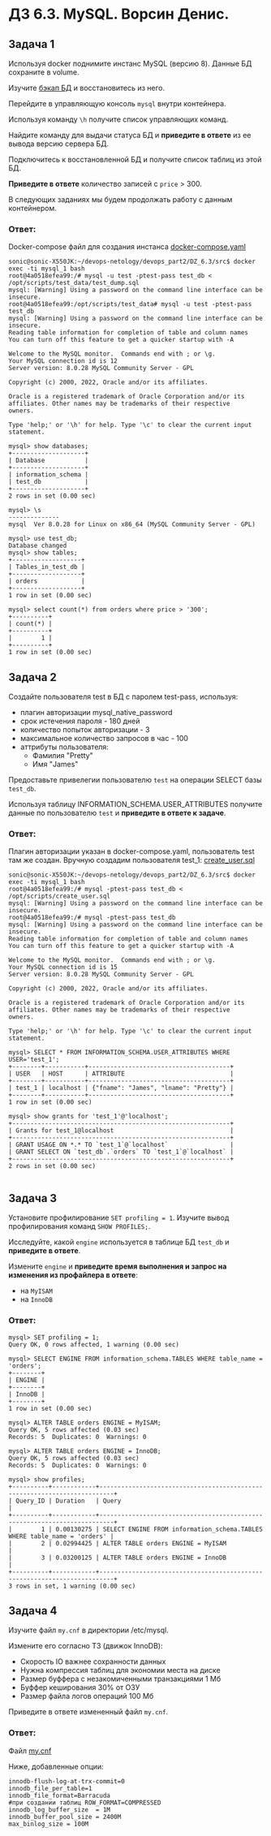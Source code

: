 # ДЗ 6.3. MySQL. Ворсин Денис.

## Задача 1

Используя docker поднимите инстанс MySQL (версию 8). Данные БД сохраните в volume.

Изучите [бэкап БД](https://github.com/netology-code/virt-homeworks/tree/master/06-db-03-mysql/test_data) и 
восстановитесь из него.

Перейдите в управляющую консоль `mysql` внутри контейнера.

Используя команду `\h` получите список управляющих команд.

Найдите команду для выдачи статуса БД и **приведите в ответе** из ее вывода версию сервера БД.

Подключитесь к восстановленной БД и получите список таблиц из этой БД.

**Приведите в ответе** количество записей с `price` > 300.

В следующих заданиях мы будем продолжать работу с данным контейнером.

### Ответ:

Docker-compose файл для создания инстанса [docker-compose.yaml](DZ_6.3/src/docker-compose.yaml)
```
sonic@sonic-X550JK:~/devops-netology/devops_part2/DZ_6.3/src$ docker exec -ti mysql_1 bash
root@4a0518efea99:/# mysql -u test -ptest-pass test_db < /opt/scripts/test_data/test_dump.sql
mysql: [Warning] Using a password on the command line interface can be insecure.
root@4a0518efea99:/opt/scripts/test_data# mysql -u test -ptest-pass test_db                                       
mysql: [Warning] Using a password on the command line interface can be insecure.
Reading table information for completion of table and column names
You can turn off this feature to get a quicker startup with -A

Welcome to the MySQL monitor.  Commands end with ; or \g.
Your MySQL connection id is 12
Server version: 8.0.28 MySQL Community Server - GPL

Copyright (c) 2000, 2022, Oracle and/or its affiliates.

Oracle is a registered trademark of Oracle Corporation and/or its
affiliates. Other names may be trademarks of their respective
owners.

Type 'help;' or '\h' for help. Type '\c' to clear the current input statement.

mysql> show databases;
+--------------------+
| Database           |
+--------------------+
| information_schema |
| test_db            |
+--------------------+
2 rows in set (0.00 sec)

mysql> \s
--------------
mysql  Ver 8.0.28 for Linux on x86_64 (MySQL Community Server - GPL)

mysql> use test_db;
Database changed
mysql> show tables;
+-------------------+
| Tables_in_test_db |
+-------------------+
| orders            |
+-------------------+
1 row in set (0.00 sec)

mysql> select count(*) from orders where price > '300';
+----------+
| count(*) |
+----------+
|        1 |
+----------+
1 row in set (0.00 sec)

```

## Задача 2

Создайте пользователя test в БД c паролем test-pass, используя:
- плагин авторизации mysql_native_password
- срок истечения пароля - 180 дней 
- количество попыток авторизации - 3 
- максимальное количество запросов в час - 100
- аттрибуты пользователя:
    - Фамилия "Pretty"
    - Имя "James"

Предоставьте привелегии пользователю `test` на операции SELECT базы `test_db`.
    
Используя таблицу INFORMATION_SCHEMA.USER_ATTRIBUTES получите данные по пользователю `test` и 
**приведите в ответе к задаче**.

### Ответ:

Плагин авторизации указан в docker-compose.yaml, пользователь test там же создан. 
Вручную создадим пользователя test_1: [create_user.sql](DZ_6.3/src/create_user.sql)
```
sonic@sonic-X550JK:~/devops-netology/devops_part2/DZ_6.3/src$ docker exec -ti mysql_1 bash
root@4a0518efea99:/# mysql -ptest-pass test_db < /opt/scripts/create_user.sql 
mysql: [Warning] Using a password on the command line interface can be insecure.
root@4a0518efea99:/# mysql -ptest-pass test_db                                
mysql: [Warning] Using a password on the command line interface can be insecure.
Reading table information for completion of table and column names
You can turn off this feature to get a quicker startup with -A

Welcome to the MySQL monitor.  Commands end with ; or \g.
Your MySQL connection id is 15
Server version: 8.0.28 MySQL Community Server - GPL

Copyright (c) 2000, 2022, Oracle and/or its affiliates.

Oracle is a registered trademark of Oracle Corporation and/or its
affiliates. Other names may be trademarks of their respective
owners.

Type 'help;' or '\h' for help. Type '\c' to clear the current input statement.

mysql> SELECT * FROM INFORMATION_SCHEMA.USER_ATTRIBUTES WHERE USER='test_1';
+--------+-----------+---------------------------------------+
| USER   | HOST      | ATTRIBUTE                             |
+--------+-----------+---------------------------------------+
| test_1 | localhost | {"fname": "James", "lname": "Pretty"} |
+--------+-----------+---------------------------------------+
1 row in set (0.00 sec)

mysql> show grants for 'test_1'@'localhost';
+------------------------------------------------------------+
| Grants for test_1@localhost                                |
+------------------------------------------------------------+
| GRANT USAGE ON *.* TO `test_1`@`localhost`                 |
| GRANT SELECT ON `test_db`.`orders` TO `test_1`@`localhost` |
+------------------------------------------------------------+
2 rows in set (0.00 sec)


```

## Задача 3

Установите профилирование `SET profiling = 1`.
Изучите вывод профилирования команд `SHOW PROFILES;`.

Исследуйте, какой `engine` используется в таблице БД `test_db` и **приведите в ответе**.

Измените `engine` и **приведите время выполнения и запрос на изменения из профайлера в ответе**:
- на `MyISAM`
- на `InnoDB`

### Ответ:

```
mysql> SET profiling = 1;
Query OK, 0 rows affected, 1 warning (0.00 sec)

mysql> SELECT ENGINE FROM information_schema.TABLES WHERE table_name = 'orders';
+--------+
| ENGINE |
+--------+
| InnoDB |
+--------+
1 row in set (0.00 sec)

mysql> ALTER TABLE orders ENGINE = MyISAM;
Query OK, 5 rows affected (0.03 sec)
Records: 5  Duplicates: 0  Warnings: 0

mysql> ALTER TABLE orders ENGINE = InnoDB;
Query OK, 5 rows affected (0.03 sec)
Records: 5  Duplicates: 0  Warnings: 0

mysql> show profiles;
+----------+------------+--------------------------------------------------------------------------+
| Query_ID | Duration   | Query                                                                    |
+----------+------------+--------------------------------------------------------------------------+
|        1 | 0.00130275 | SELECT ENGINE FROM information_schema.TABLES WHERE table_name = 'orders' |
|        2 | 0.02994425 | ALTER TABLE orders ENGINE = MyISAM                                       |
|        3 | 0.03200125 | ALTER TABLE orders ENGINE = InnoDB                                       |
+----------+------------+--------------------------------------------------------------------------+
3 rows in set, 1 warning (0.00 sec)

```

## Задача 4 

Изучите файл `my.cnf` в директории /etc/mysql.

Измените его согласно ТЗ (движок InnoDB):
- Скорость IO важнее сохранности данных
- Нужна компрессия таблиц для экономии места на диске
- Размер буффера с незакомиченными транзакциями 1 Мб
- Буффер кеширования 30% от ОЗУ
- Размер файла логов операций 100 Мб

Приведите в ответе измененный файл `my.cnf`.

### Ответ:

Файл [my.cnf](DZ_6.3/src/my.cnf)

Ниже, добавленные опции:
```
innodb-flush-log-at-trx-commit=0
innodb_file_per_table=1
innodb_file_format=Barracuda
#при создании таблиц ROW_FORMAT=COMPRESSED
innodb_log_buffer_size	= 1M
innodb_buffer_pool_size = 2400M
max_binlog_size	= 100M
```